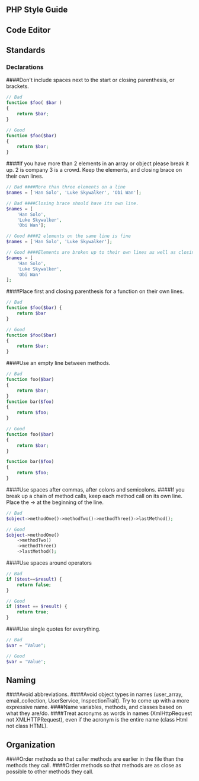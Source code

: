 ## PHP Style Guide

## Code Editor

## Standards

### Declarations
####Don't include spaces next to the start or closing parenthesis, or brackets.

```php
// Bad
function $foo( $bar )
{
    return $bar;
}

// Good
function $foo($bar)
{
    return $bar;
}
```

####If you have more than 2 elements in an array or object please break it up. 2 is company 3 is a crowd. Keep the elements, and closing brace on their own lines.

```php
// Bad ####More than three elements on a line
$names = ['Han Solo', 'Luke Skywalker', 'Obi Wan'];

// Bad ####Closing brace should have its own line.
$names = [
    'Han Solo',
    'Luke Skywalker',
    'Obi Wan'];

// Good ####2 elements on the same line is fine
$names = ['Han Solo', 'Luke Skywalker'];

// Good ####Elements are broken up to their own lines as well as closing brace
$names = [
    'Han Solo',
    'Luke Skywalker',
    'Obi Wan'
];
```

####Place first and closing parenthesis for a function on their own lines.

```php
// Bad
function $foo($bar) {
    return $bar
}

// Good
function $foo($bar)
{
    return $bar;
}
```

####Use an empty line between methods.

```php
// Bad
function foo($bar)
{
    return $bar;
}
function bar($foo)
{
    return $foo;
}

// Good
function foo($bar)
{
    return $bar;
}

function bar($foo)
{
    return $foo;
}
```

####Use spaces after commas, after colons and semicolons.
####If you break up a chain of method calls, keep each method call on its own line. Place the -> at the beginning of the line.

```php
// Bad
$object->methodOne()->methodTwo()->methodThree()->lastMethod();

// Good
$object->methodOne()
    ->methodTwo()
    ->methodThree()
    ->lastMethod();
```

####Use spaces around operators

```php
// Bad
if ($test==$result) {
    return false;
}

// Good
if ($test == $result) {
    return true;
}
```

####Use single quotes for everything.

```php
// Bad
$var = "Value";

// Good
$var = 'Value';
```

## Naming
####Avoid abbreviations. 
####Avoid object types in names (user_array, email_collection, UserService, InspectionTrait). Try to come up with a more expressive name.
####Name variables, methods, and classes based on what they are/do.
####Treat acronyms as words in names (XmlHttpRequest not XMLHTTPRequest), even if the acronym is the entire name (class Html not class HTML).

## Organization
####Order methods so that caller methods are earlier in the file than the methods they call.
####Order methods so that methods are as close as possible to other methods they call.
